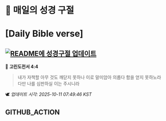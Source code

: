 # 🙏 매일의 성경 구절
# [Daily Bible verse]
## [![README에 성경구절 업데이트](https://github.com/DONGSUKA/first_test/actions/workflows/update-readme-bible.yml/badge.svg)](https://github.com/DONGSUKA/first_test/actions/workflows/update-readme-bible.yml)
<!-- START_BIBLE_VERSE -->
📖 **고린도전서 4:4**
> 내가 자책할 아무 것도 깨닫지 못하나 이로 말미암아 의롭다 함을 얻지 못하노라 다만 나를 심판하실 이는 주시니라

🕊️ _업데이트 시각: 2025-10-11 07:49:46 KST_
  <!-- END_BIBLE_VERSE -->
## GITHUB_ACTION
